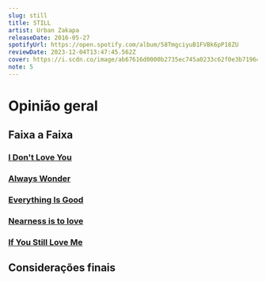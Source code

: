 ```yaml
---
slug: still
title: STILL
artist: Urban Zakapa
releaseDate: 2016-05-27
spotifyUrl: https://open.spotify.com/album/58TmgciyuB1FVBk6pP18ZU
reviewDate: 2023-12-04T13:47:45.562Z
cover: https://i.scdn.co/image/ab67616d0000b2735ec745a0233c62f0e3b71964
note: 5
---
```


# Opinião geral

## Faixa a Faixa

### [I Don't Love You](https://open.spotify.com/track/7neOIVKDsLaUXV5y84jGuY)

### [Always Wonder](https://open.spotify.com/track/4dCfHu5sP9BD9TLFxZ2wnt)

### [Everything Is Good](https://open.spotify.com/track/08yaCsezo2JvEmaUuf0tm2)

### [Nearness is to love](https://open.spotify.com/track/0TDK7km9yrQfaOzCsh8Nap)

### [If You Still Love Me](https://open.spotify.com/track/0jhMNE7VBQCeknmhzfgDyH)

## Considerações finais
